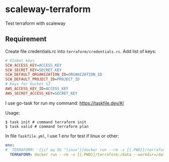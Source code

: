 # scaleway-terraform
Test terraform with scaleway

## Requirement
Create file credentials.rc into `terraform/credentials.rc`.
Add list of keys:
```ini
# Global keys
SCW_ACCESS_KEY=ACCESS_KEY
SCW_SECRET_KEY=SECRET_KEY
SCW_DEFAULT_ORGANIZATION_ID=ORGANIZATION_ID
SCW_DEFAULT_PROJECT_ID=PROJECT_ID
# Keys for bucket S3
AWS_ACCESS_KEY_ID=ACCESS_KEY
AWS_SECRET_ACCESS_KEY=SECRET_KEY
```

I use go-task for run my command: https://taskfile.dev/#/

Usage:
```shell
$ task init # command terraform init
$ task valid # command terraform plan
```

In file `Taskfile.yml`, I use 1 env for test if linux or other:
```yaml
env:
#  TERRAFORM: '{{if eq OS "linux"}}docker run --rm -v {{.PWD}}/terraform:/data --workdir=/data --env-file credentials.rc -u $(id -u):$(id -g) hashicorp/terraform:1.0.3{{else}}terraform{{end}}'
  TERRAFORM: docker run --rm -v {{.PWD}}/terraform:/data --workdir=/data --env-file credentials.rc -u $(id -u):$(id -g) hashicorp/terraform:1.0.3
```